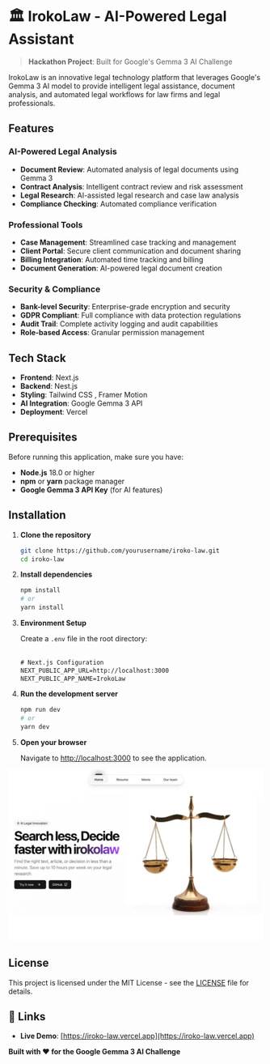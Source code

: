# 🏛️ IrokoLaw - AI-Powered Legal Assistant

> **Hackathon Project**: Built for Google's Gemma 3 AI Challenge

IrokoLaw is an innovative legal technology platform that leverages Google's Gemma 3 AI model to provide intelligent legal assistance, document analysis, and automated legal workflows for law firms and legal professionals.

## Features

### AI-Powered Legal Analysis
- **Document Review**: Automated analysis of legal documents using Gemma 3
- **Contract Analysis**: Intelligent contract review and risk assessment
- **Legal Research**: AI-assisted legal research and case law analysis
- **Compliance Checking**: Automated compliance verification

### Professional Tools
- **Case Management**: Streamlined case tracking and management
- **Client Portal**: Secure client communication and document sharing
- **Billing Integration**: Automated time tracking and billing
- **Document Generation**: AI-powered legal document creation

### Security & Compliance
- **Bank-level Security**: Enterprise-grade encryption and security
- **GDPR Compliant**: Full compliance with data protection regulations
- **Audit Trail**: Complete activity logging and audit capabilities
- **Role-based Access**: Granular permission management

## Tech Stack

- **Frontend**: Next.js
- **Backend**: Nest.js
- **Styling**: Tailwind CSS , Framer Motion
- **AI Integration**: Google Gemma 3 API
- **Deployment**: Vercel

## Prerequisites

Before running this application, make sure you have:

- **Node.js** 18.0 or higher
- **npm** or **yarn** package manager
- **Google Gemma 3 API Key** (for AI features)

## Installation

1. **Clone the repository**
   ```bash
   git clone https://github.com/yourusername/iroko-law.git
   cd iroko-law
   ```

2. **Install dependencies**
   ```bash
   npm install
   # or
   yarn install
   ```

3. **Environment Setup**
   
   Create a `.env` file in the root directory:
   ```env
   
   # Next.js Configuration
   NEXT_PUBLIC_APP_URL=http://localhost:3000
   NEXT_PUBLIC_APP_NAME=IrokoLaw
   ```

4. **Run the development server**
   ```bash
   npm run dev
   # or
   yarn dev
   ```

5. **Open your browser**
   
   Navigate to [http://localhost:3000](http://localhost:3000) to see the application.


![Landing Page](landingpage.png)

## License

This project is licensed under the MIT License - see the [LICENSE](LICENSE) file for details.


## 🔗 Links

- **Live Demo**: [https://iroko-law.vercel.app](https://iroko-law.vercel.app)

**Built with ❤️ for the Google Gemma 3 AI Challenge**
